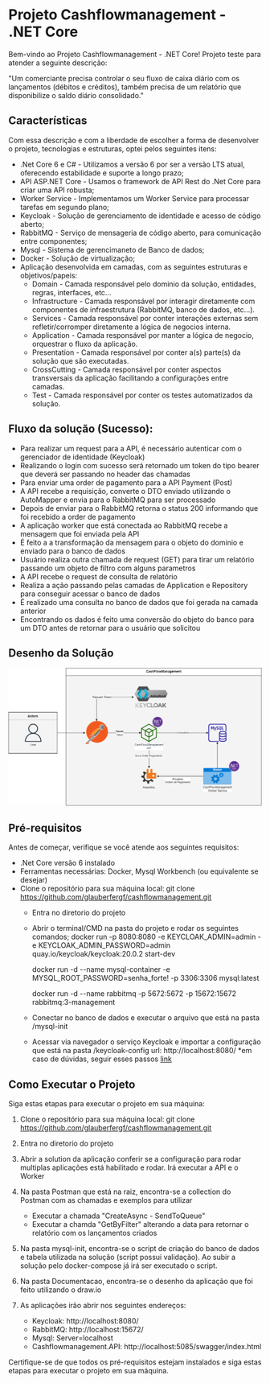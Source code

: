 # Projeto Cashflowmanagement - .NET Core

Bem-vindo ao Projeto Cashflowmanagement - .NET Core! 
Projeto teste para atender a seguinte descrição:

"Um comerciante precisa controlar o seu fluxo de caixa diário com os lançamentos (débitos e créditos), também precisa de um relatório que disponibilize o saldo diário consolidado."

## Características

Com essa descrição e com a liberdade de escolher a forma de desenvolver o projeto, tecnologias e estruturas, optei pelos seguintes itens:

- .Net Core 6 e C# - Utilizamos a versão 6 por ser a versão LTS atual, oferecendo estabilidade e suporte a longo prazo;
- API ASP.NET Core - Usamos o framework de API Rest do .Net Core para criar uma API robusta;
- Worker Service - Implementamos um Worker Service para processar tarefas em segundo plano;
- Keycloak - Solução de gerenciamento de identidade e acesso de código aberto;
- RabbitMQ - Serviço de mensageria de código aberto, para comunicação entre componentes;
- Mysql - Sistema de gerencimaneto de Banco de dados;
- Docker - Solução de virtualização;
- Aplicação desenvolvida em camadas, com as seguintes estruturas e objetivos/papeis:
	- Domain - Camada responsável pelo dominio da solução, entidades, regras, interfaces, etc...
	- Infrastructure - Camada responsável por interagir diretamente com componentes de infraestrutura (RabbitMQ, banco de dados, etc...).
	- Services - Camada responsável por conter interações externas sem refletir/corromper diretamente a lógica de negocios interna.
	- Application - Camada responsável por manter a lógica de negocio, orquestrar o fluxo da aplicação.
	- Presentation - Camada responsável por conter a(s) parte(s) da solução que são executadas.
	- CrossCutting - Camada responsável por conter aspectos transversais da aplicação facilitando a configurações entre camadas.
	- Test - Camada responsável por conter os testes automatizados da solução.

## Fluxo da solução (Sucesso):

- Para realizar um request para a API, é necessário autenticar com o gerenciador de identidade (Keycloak)
- Realizando o login com sucesso será retornado um token do tipo bearer que deverá ser passando no header das chamadas
- Para enviar uma order de pagamento para a API Payment (Post)
- A API recebe a requisição, converte o DTO enviado utilizando o AutoMapper e envia para o RabbitMQ para ser processado
- Depois de enviar para o RabbitMQ retorna o status 200 informando que foi recebido a order de pagamento
- A aplicação worker que está conectada ao RabbitMQ recebe a mensagem que foi enviada pela API
- É feito a a transformação da mensagem para o objeto do dominio e enviado para o banco de dados
- Usuário realiza outra chamada de request (GET) para tirar um relatório passando um objeto de filtro com alguns parametros
- A API recebe o request de consulta de relatório
- Realiza a ação passando pelas camadas de Application e Repository para conseguir acessar o banco de dados
- É realizado uma consulta no banco de dados que foi gerada na camada anterior
- Encontrando os dados é feito uma conversão do objeto do banco para um DTO antes de retornar para o usuário que solicitou 

## Desenho da Solução

![Desenho](https://github.com/glauberfergf/cashflowmanagement/raw/main/Documentacao/cashflowmanagement.drawio.png)


## Pré-requisitos

Antes de começar, verifique se você atende aos seguintes requisitos:

- .Net Core versão 6 instalado
- Ferramentas necessárias: Docker, Mysql Workbench (ou equivalente se desejar)
- Clone o repositório para sua máquina local:
		git clone https://github.com/glauberfergf/cashflowmanagement.git
	- Entra no diretorio do projeto
	- Abrir o terminal/CMD na pasta do projeto e rodar os seguintes comandos;
		docker run -p 8080:8080 -e KEYCLOAK_ADMIN=admin -e KEYCLOAK_ADMIN_PASSWORD=admin quay.io/keycloak/keycloak:20.0.2 start-dev

		docker run -d --name mysql-container -e MYSQL_ROOT_PASSWORD=senha_forte! -p 3306:3306 mysql:latest

		docker run -d --name rabbitmq -p 5672:5672 -p 15672:15672 rabbitmq:3-management
	- Conectar no banco de dados e executar o arquivo que está na pasta /mysql-init
	- Acessar via navegador o serviço Keycloak e importar a configuração que está na pasta /keycloak-config
		url: http://localhost:8080/
		*em caso de dúvidas, seguir esses passos [link](https://marraia.medium.com/utiliza%C3%A7%C3%A3o-do-keycloak-em-aplica%C3%A7%C3%B5es-net-6-0-4a787520c85b)
		 

## Como Executar o Projeto

Siga estas etapas para executar o projeto em sua máquina:

1. Clone o repositório para sua máquina local:
   git clone https://github.com/glauberfergf/cashflowmanagement.git
   
2. Entra no diretorio do projeto

3. Abrir a solution da aplicação conferir se a configuração para rodar multiplas aplicações está habilitado e rodar.
Irá executar a API e o Worker

5. Na pasta Postman que está na raiz, encontra-se a collection do Postman com as chamadas e exemplos para utilizar
   	- Executar a chamada "CreateAsync - SendToQueue"
   	- Executar a chamda "GetByFilter" alterando a data para retornar o relatório com os lançamentos criados

7. Na pasta mysql-init, encontra-se o script de criação do banco de dados e tabela utilizada na solução (script possui validação). Ao subir a solução pelo docker-compose já irá ser executado o script.

8. Na pasta Documentacao, encontra-se o desenho da aplicação que foi feito utilizando o draw.io

9. As aplicações irão abrir nos seguintes endereços:
	- Keycloak: http://localhost:8080/
	- RabbitMQ: http://localhost:15672/
	- Mysql: Server=localhost
	- Cashflowmanagement.API: http://localhost:5085/swagger/index.html
	
Certifique-se de que todos os pré-requisitos estejam instalados e siga estas etapas para executar o projeto em sua máquina.
